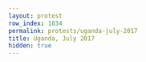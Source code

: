 ```yaml
---
layout: protest
row_index: 1034
permalink: protests/uganda-july-2017
title: Uganda, July 2017
hidden: true
---
```

